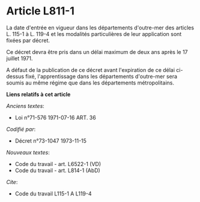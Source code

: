 # Article L811-1

La date d'entrée en vigueur dans les départements d'outre-mer des articles L. 115-1 à L. 119-4 et les modalités particulières
de leur application sont fixées par décret.

Ce décret devra être pris dans un délai maximum de deux ans après le 17 juillet 1971.

A défaut de la publication de ce décret avant l'expiration de ce délai ci-dessus fixé, l'apprentissage dans les départements
d'outre-mer sera soumis au même régime que dans les départements métropolitains.

**Liens relatifs à cet article**

_Anciens textes_:

  - Loi n°71-576 1971-07-16 ART. 36

_Codifié par_:

  - Décret n°73-1047 1973-11-15

_Nouveaux textes_:

  - Code du travail - art. L6522-1 (VD)
  - Code du travail - art. L814-1 (AbD)

_Cite_:

  - Code du travail L115-1 A L119-4
